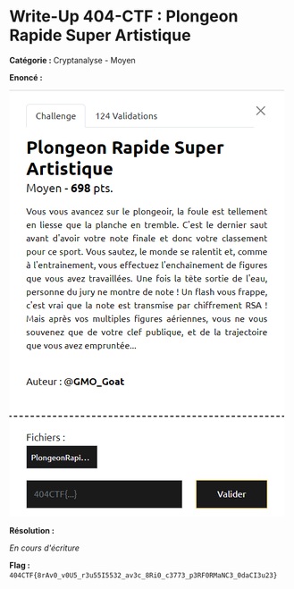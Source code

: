 # Write-Up 404-CTF : Plongeon Rapide Super Artistique

__Catégorie :__ Cryptanalyse - Moyen

**Enoncé :**

![Enoncé](images/enonce.png)

**Résolution :**

_En cours d'écriture_

**Flag :** `404CTF{8rAv0_v0U5_r3u55I5532_av3c_8Ri0_c3773_p3RF0RMaNC3_0daCI3u23}`